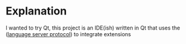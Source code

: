 # Explanation
I wanted to try Qt, this project is an IDE(ish) written in Qt that uses the ([language server protocol](https://microsoft.github.io/language-server-protocol/)) to integrate extensions
